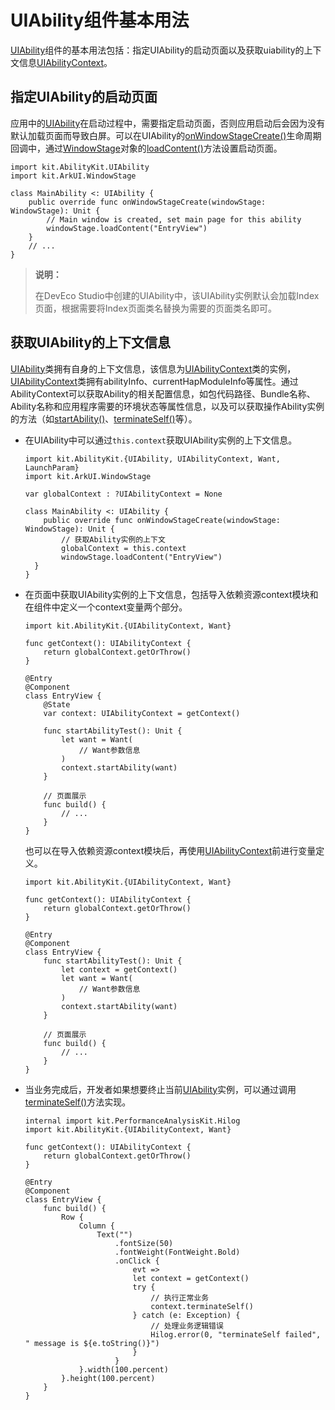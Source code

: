 # UIAbility组件基本用法

[UIAbility](../../../API_Reference/source_zh_cn/AbilityKit/cj-apis-app-ability-ui_ability.md#class-uiability)组件的基本用法包括：指定UIAbility的启动页面以及获取uiability的上下文信息[UIAbilityContext](../../../API_Reference/source_zh_cn/AbilityKit/cj-apis-app-ability-ui_ability.md#class-uiabilitycontext)。

## 指定UIAbility的启动页面

应用中的[UIAbility](../../../API_Reference/source_zh_cn/AbilityKit/cj-apis-app-ability-ui_ability.md#class-uiability)在启动过程中，需要指定启动页面，否则应用启动后会因为没有默认加载页面而导致白屏。可以在UIAbility的[onWindowStageCreate()](../../../API_Reference/source_zh_cn/AbilityKit/cj-apis-app-ability-ui_ability.md#func-onwindowstagecreatewindowstage)生命周期回调中，通过[WindowStage](../../../API_Reference/source_zh_cn/arkui-cj/cj-apis-window.md#class-windowstage)对象的[loadContent()](../../../API_Reference/source_zh_cn/arkui-cj/cj-apis-window.md#class-windowstage)方法设置启动页面。

<!-- compile -->

```cangjie
import kit.AbilityKit.UIAbility
import kit.ArkUI.WindowStage

class MainAbility <: UIAbility {
    public override func onWindowStageCreate(windowStage: WindowStage): Unit {
        // Main window is created, set main page for this ability
        windowStage.loadContent("EntryView")
    }
    // ...
}
```

> **说明：**
>
> 在DevEco Studio中创建的UIAbility中，该UIAbility实例默认会加载Index页面，根据需要将Index页面类名替换为需要的页面类名即可。

## 获取UIAbility的上下文信息

[UIAbility](../../../API_Reference/source_zh_cn/AbilityKit/cj-apis-app-ability-ui_ability.md#class-uiability)类拥有自身的上下文信息，该信息为[UIAbilityContext](../../../API_Reference/source_zh_cn/AbilityKit/cj-apis-app-ability-ui_ability.md#class-uiabilitycontext)类的实例，[UIAbilityContext](../../../API_Reference/source_zh_cn/AbilityKit/cj-apis-app-ability-ui_ability.md#class-uiabilitycontext)类拥有abilityInfo、currentHapModuleInfo等属性。通过AbilityContext可以获取Ability的相关配置信息，如包代码路径、Bundle名称、Ability名称和应用程序需要的环境状态等属性信息，以及可以获取操作Ability实例的方法（如[startAbility()](../../../API_Reference/source_zh_cn/AbilityKit/cj-apis-app-ability-ui_ability.md#func-startabilitywant)、[terminateSelf()](../../../API_Reference/source_zh_cn/AbilityKit/cj-apis-app-ability-ui_ability.md#func-terminateself)等）。

- 在UIAbility中可以通过`this.context`获取UIAbility实例的上下文信息。

  <!-- compile -->

  ```cangjie
  import kit.AbilityKit.{UIAbility, UIAbilityContext, Want, LaunchParam}
  import kit.ArkUI.WindowStage

  var globalContext : ?UIAbilityContext = None

  class MainAbility <: UIAbility {
      public override func onWindowStageCreate(windowStage: WindowStage): Unit {
          // 获取Ability实例的上下文
          globalContext = this.context
          windowStage.loadContent("EntryView")
    }
  }
  ```

- 在页面中获取UIAbility实例的上下文信息，包括导入依赖资源context模块和在组件中定义一个context变量两个部分。

  <!-- compile -->

  ```cangjie
  import kit.AbilityKit.{UIAbilityContext, Want}

  func getContext(): UIAbilityContext {
      return globalContext.getOrThrow()
  }

  @Entry
  @Component
  class EntryView {
      @State
      var context: UIAbilityContext = getContext()

      func startAbilityTest(): Unit {
          let want = Want(
              // Want参数信息
          )
          context.startAbility(want)
      }

      // 页面展示
      func build() {
          // ...
      }
  }
  ```

  也可以在导入依赖资源context模块后，再使用[UIAbilityContext](../../../API_Reference/source_zh_cn/AbilityKit/cj-apis-app-ability-ui_ability.md#class-uiabilitycontext)前进行变量定义。
  
  <!-- compile -->

  ```cangjie
  import kit.AbilityKit.{UIAbilityContext, Want}

  func getContext(): UIAbilityContext {
      return globalContext.getOrThrow()
  }

  @Entry
  @Component
  class EntryView {
      func startAbilityTest(): Unit {
          let context = getContext()
          let want = Want(
              // Want参数信息
          )
          context.startAbility(want)
      }

      // 页面展示
      func build() {
          // ...
      }
  }
  ```

- 当业务完成后，开发者如果想要终止当前[UIAbility](../../../API_Reference/source_zh_cn/AbilityKit/cj-apis-app-ability-ui_ability.md#class-uiability)实例，可以通过调用[terminateSelf()](../../../API_Reference/source_zh_cn/AbilityKit/cj-apis-app-ability-ui_ability.md#func-terminateself)方法实现。

  <!-- compile -->

  ```cangjie
  internal import kit.PerformanceAnalysisKit.Hilog
  import kit.AbilityKit.{UIAbilityContext, Want}

  func getContext(): UIAbilityContext {
      return globalContext.getOrThrow()
  }

  @Entry
  @Component
  class EntryView {
      func build() {
          Row {
              Column {
                  Text("")
                      .fontSize(50)
                      .fontWeight(FontWeight.Bold)
                      .onClick {
                          evt =>
                          let context = getContext()
                          try {
                              // 执行正常业务
                              context.terminateSelf()
                          } catch (e: Exception) {
                              // 处理业务逻辑错误
                              Hilog.error(0, "terminateSelf failed", " message is ${e.toString()}")
                          }
                      }
              }.width(100.percent)
          }.height(100.percent)
      }
  }
  ```
